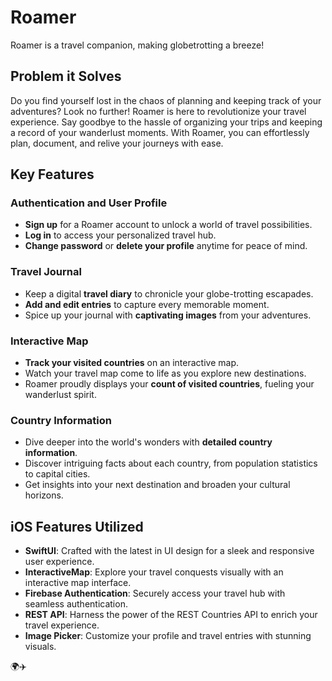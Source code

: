 # Roamer

Roamer is a travel companion, making globetrotting a breeze! 

## Problem it Solves

Do you find yourself lost in the chaos of planning and keeping track of your adventures? Look no further! Roamer is here to revolutionize your travel experience. Say goodbye to the hassle of organizing your trips and keeping a record of your wanderlust moments. With Roamer, you can effortlessly plan, document, and relive your journeys with ease.

## Key Features

### Authentication and User Profile
- **Sign up** for a Roamer account to unlock a world of travel possibilities.
- **Log in** to access your personalized travel hub.
- **Change password** or **delete your profile** anytime for peace of mind.

### Travel Journal
- Keep a digital **travel diary** to chronicle your globe-trotting escapades.
- **Add and edit entries** to capture every memorable moment.
- Spice up your journal with **captivating images** from your adventures.

### Interactive Map
- **Track your visited countries** on an interactive map.
- Watch your travel map come to life as you explore new destinations.
- Roamer proudly displays your **count of visited countries**, fueling your wanderlust spirit.

### Country Information
- Dive deeper into the world's wonders with **detailed country information**.
- Discover intriguing facts about each country, from population statistics to capital cities.
- Get insights into your next destination and broaden your cultural horizons.

## iOS Features Utilized

- **SwiftUI**: Crafted with the latest in UI design for a sleek and responsive user experience.
- **InteractiveMap**: Explore your travel conquests visually with an interactive map interface.
- **Firebase Authentication**: Securely access your travel hub with seamless authentication.
- **REST API**: Harness the power of the REST Countries API to enrich your travel experience.
- **Image Picker**: Customize your profile and travel entries with stunning visuals.

🌍✈️
